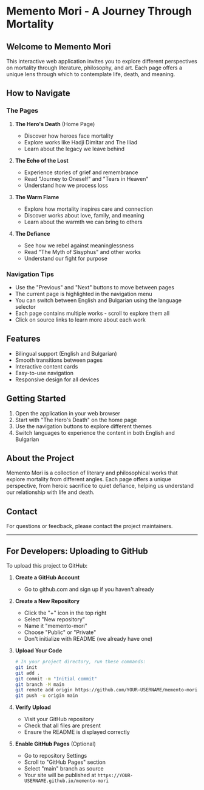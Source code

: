 # Memento Mori - A Journey Through Mortality

## Welcome to Memento Mori
This interactive web application invites you to explore different perspectives on mortality through literature, philosophy, and art. Each page offers a unique lens through which to contemplate life, death, and meaning.

## How to Navigate

### The Pages
1. **The Hero's Death** (Home Page)
   - Discover how heroes face mortality
   - Explore works like Hadji Dimitar and The Iliad
   - Learn about the legacy we leave behind

2. **The Echo of the Lost**
   - Experience stories of grief and remembrance
   - Read "Journey to Oneself" and "Tears in Heaven"
   - Understand how we process loss

3. **The Warm Flame**
   - Explore how mortality inspires care and connection
   - Discover works about love, family, and meaning
   - Learn about the warmth we can bring to others

4. **The Defiance**
   - See how we rebel against meaninglessness
   - Read "The Myth of Sisyphus" and other works
   - Understand our fight for purpose

### Navigation Tips
- Use the "Previous" and "Next" buttons to move between pages
- The current page is highlighted in the navigation menu
- You can switch between English and Bulgarian using the language selector
- Each page contains multiple works - scroll to explore them all
- Click on source links to learn more about each work

## Features
- Bilingual support (English and Bulgarian)
- Smooth transitions between pages
- Interactive content cards
- Easy-to-use navigation
- Responsive design for all devices

## Getting Started
1. Open the application in your web browser
2. Start with "The Hero's Death" on the home page
3. Use the navigation buttons to explore different themes
4. Switch languages to experience the content in both English and Bulgarian

## About the Project
Memento Mori is a collection of literary and philosophical works that explore mortality from different angles. Each page offers a unique perspective, from heroic sacrifice to quiet defiance, helping us understand our relationship with life and death.

## Contact
For questions or feedback, please contact the project maintainers.

---

## For Developers: Uploading to GitHub

To upload this project to GitHub:

1. **Create a GitHub Account**
   - Go to github.com and sign up if you haven't already

2. **Create a New Repository**
   - Click the "+" icon in the top right
   - Select "New repository"
   - Name it "memento-mori"
   - Choose "Public" or "Private"
   - Don't initialize with README (we already have one)

3. **Upload Your Code**
   ```bash
   # In your project directory, run these commands:
   git init
   git add .
   git commit -m "Initial commit"
   git branch -M main
   git remote add origin https://github.com/YOUR-USERNAME/memento-mori.git
   git push -u origin main
   ```

4. **Verify Upload**
   - Visit your GitHub repository
   - Check that all files are present
   - Ensure the README is displayed correctly

5. **Enable GitHub Pages** (Optional)
   - Go to repository Settings
   - Scroll to "GitHub Pages" section
   - Select "main" branch as source
   - Your site will be published at `https://YOUR-USERNAME.github.io/memento-mori`
